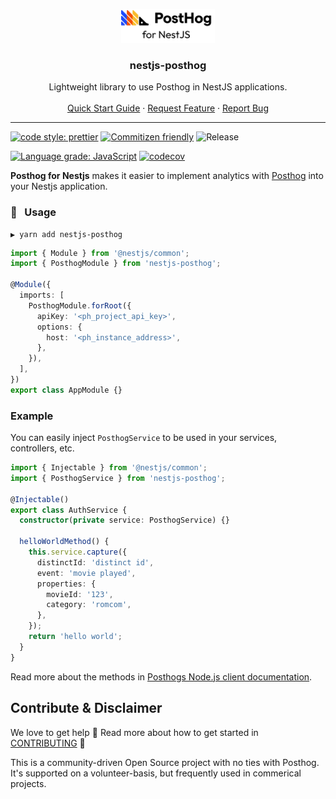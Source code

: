 <p align="center">
    <img src="./.github/logo.svg" alt="Logo" width="150px">
</p>

<p align="center">
    <h3 align="center">nestjs-posthog</h3>
</p>

<p align="center">
    Lightweight library to use Posthog in NestJS applications.
    <br />
    <br />
    <a href="#space_invader--usage">Quick Start Guide</a>
    ·
    <a href="https://github.com/bjerkio/nestjs-posthog/issues">Request Feature</a>
    ·
    <a href="https://github.com/bjerkio/nestjs-posthog/issues">Report Bug</a>
  </p>
</p>

---

[![code style: prettier](https://img.shields.io/badge/code_style-prettier-ff69b4.svg?style=flat-square)](https://github.com/prettier/prettier)
[![Commitizen friendly](https://img.shields.io/badge/commitizen-friendly-brightgreen.svg?style=flat-square)](http://commitizen.github.io/cz-cli/)
![Release](https://github.com/bjerkio/nestjs-posthog/workflows/Release/badge.svg)

[![Language grade: JavaScript](https://img.shields.io/lgtm/grade/javascript/g/bjerkio/nestjs-posthog.svg?logo=lgtm&logoWidth=18)](https://lgtm.com/projects/g/bjerkio/nestjs-posthog/context:javascript)
[![codecov](https://codecov.io/gh/bjerkio/nestjs-posthog/branch/main/graph/badge.svg)](https://codecov.io/gh/bjerkio/nestjs-posthog)

**Posthog for Nestjs** makes it easier to implement analytics with [Posthog][]
into your Nestjs application.

[nestjs]: https://github.com/nestjs/nest
[posthog]: https://posthog.com/

### :space_invader: &nbsp; Usage

```shell
▶ yarn add nestjs-posthog
```

```typescript
import { Module } from '@nestjs/common';
import { PosthogModule } from 'nestjs-posthog';

@Module({
  imports: [
    PosthogModule.forRoot({
      apiKey: '<ph_project_api_key>',
      options: {
        host: '<ph_instance_address>',
      },
    }),
  ],
})
export class AppModule {}
```

### Example

You can easily inject `PosthogService` to be used in your services, controllers,
etc.

```typescript
import { Injectable } from '@nestjs/common';
import { PosthogService } from 'nestjs-posthog';

@Injectable()
export class AuthService {
  constructor(private service: PosthogService) {}

  helloWorldMethod() {
    this.service.capture({
      distinctId: 'distinct id',
      event: 'movie played',
      properties: {
        movieId: '123',
        category: 'romcom',
      },
    });
    return 'hello world';
  }
}
```

Read more about the methods in [Posthogs Node.js client
documentation][posthog-node].

[posthog-node]: https://posthog.com/docs/integrate/server/node

## Contribute & Disclaimer

We love to get help 🙏 Read more about how to get started in
[CONTRIBUTING](CONTRIBUTING.md) 🌳

This is a community-driven Open Source project with no ties with Posthog. It's
supported on a volunteer-basis, but frequently used in commerical projects.
